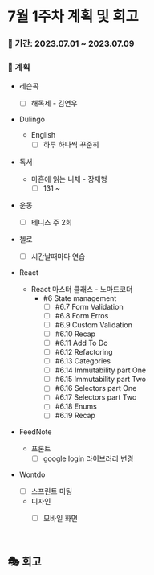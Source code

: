 # 7월 1주차 계획 및 회고

### 📆 기간: 2023.07.01 ~ 2023.07.09

### 📑 계획

- 레슨곡

  - [ ] 해독제 - 김연우
- Dulingo
  - English
    - [ ] 하루 하나씩 꾸준히
- 독서
  - 마흔에 읽는 니체 - 장재형
    - [ ] 131 ~ 
- 운동
  - [ ] 테니스 주 2회
- 첼로
  - [ ] 시간날때마다 연습
- React
  - React 마스터 클래스 - 노마드코더
    - #6 State management
      - [ ] #6.7 Form Validation
      - [ ] #6.8 Form Erros
      - [ ] #6.9 Custom Validation
      - [ ] #6.10 Recap
      - [ ] #6.11 Add To Do
      - [ ] #6.12 Refactoring
      - [ ] #6.13 Categories
      - [ ] #6.14 Immutability part One
      - [ ] #6.15 Immutability part Two
      - [ ] #6.16 Selectors part One
      - [ ] #6.17 Selectors part Two
      - [ ] #6.18 Enums
      - [ ] #6.19 Recap
- FeedNote 
  - 프론트
    - [ ] google login 라이브러리 변경
- Wontdo
  - [ ] 스프린트 미팅
  - 디자인
    - [ ] 모바일 화면



<br/>

## 🎭 회고

